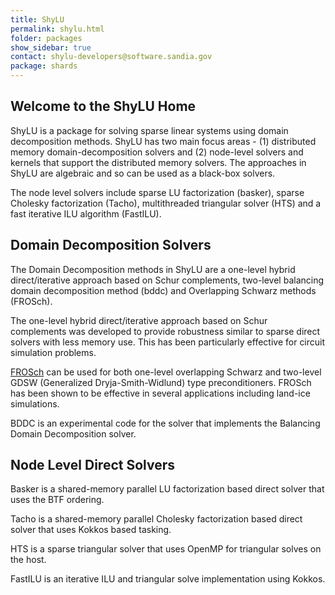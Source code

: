 ```yaml
---
title: ShyLU
permalink: shylu.html
folder: packages
show_sidebar: true
contact: shylu-developers@software.sandia.gov
package: shards
---
```


## Welcome to the ShyLU Home

ShyLU is a package for solving sparse linear systems using domain decomposition methods. ShyLU has two main focus areas - 
(1) distributed memory domain-decomposition solvers and (2) node-level solvers and kernels that support the distributed memory solvers. The approaches in ShyLU are algebraic and so can be used as a black-box solvers.

The node level solvers include sparse LU factorization (basker), sparse Cholesky factorization (Tacho), multithreaded triangular solver (HTS) and a fast iterative ILU algorithm (FastILU).

## Domain Decomposition Solvers

The Domain Decomposition methods in ShyLU are a one-level hybrid direct/iterative approach based on Schur complements, two-level balancing domain decomposition method (bddc) and Overlapping Schwarz methods (FROSch). 

The one-level hybrid direct/iterative approach based on Schur complements was developed to provide robustness similar to sparse direct solvers with less memory use. This has been particularly effective for circuit simulation problems.

[FROSch](https://shylu-frosch.github.io) can be used for both one-level overlapping Schwarz and two-level GDSW (Generalized Dryja-Smith-Widlund) type preconditioners. FROSch has been shown to be effective in several applications including land-ice simulations.

BDDC is an experimental code for the solver that implements the Balancing Domain Decomposition solver.

## Node Level Direct Solvers

Basker is a shared-memory parallel LU factorization based direct solver that uses the BTF ordering.

Tacho is a shared-memory parallel Cholesky factorization based direct solver that uses Kokkos based tasking.

HTS is a sparse triangular solver that uses OpenMP for triangular solves on the host.

FastILU is an iterative ILU and triangular solve implementation using Kokkos.


